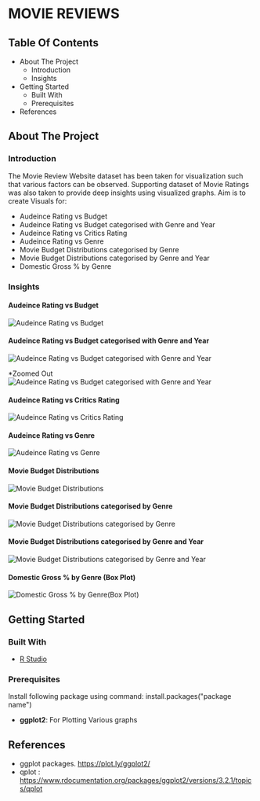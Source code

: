# MOVIE REVIEWS

## Table Of Contents
* About The Project
  * Introduction
  * Insights
* Getting Started
  * Built With
  * Prerequisites
* References

## About The Project

### Introduction

The Movie Review Website dataset has been taken for visualization such that various factors can be observed. Supporting dataset of Movie Ratings was also taken to provide deep insights using visualized graphs. 
Aim is to create Visuals for:
* Audeince Rating vs Budget
* Audeince Rating vs Budget categorised with Genre and Year
* Audeince Rating vs Critics Rating
* Audeince Rating vs Genre
* Movie Budget Distributions categorised by Genre
* Movie Budget Distributions categorised by Genre and Year
* Domestic Gross % by Genre
  
### Insights

#### Audeince Rating vs Budget
![Audeince Rating vs Budget](https://github.com/mukulgoyal19/Movie-Reviews/blob/master/Code%20and%20Insights/Audience%20rating%20vs%20Budget.png)

#### Audeince Rating vs Budget categorised with Genre and Year
![Audeince Rating vs Budget categorised with Genre and Year](https://github.com/mukulgoyal19/Movie-Reviews/blob/master/Code%20and%20Insights/Audeince%20Rating%20vs%20Budget%20with%20Genre%20and%20Year.png)

*Zoomed Out
![Audeince Rating vs Budget categorised with Genre and Year](https://github.com/mukulgoyal19/Movie-Reviews/blob/master/Code%20and%20Insights/Audeince%20Rating%20vs%20Budget%20with%20Genre%20and%20Year%20(zoomed).png)

#### Audeince Rating vs Critics Rating
![Audeince Rating vs Critics Rating](https://github.com/mukulgoyal19/Movie-Reviews/blob/master/Code%20and%20Insights/Audience%20rating%20vs%20Critics%20Rating.png)

#### Audeince Rating vs Genre
![Audeince Rating vs Genre](https://github.com/mukulgoyal19/Movie-Reviews/blob/master/Code%20and%20Insights/Audeince%20rating%20vs%20Genre.png)


#### Movie Budget Distributions
![Movie Budget Distributions](https://github.com/mukulgoyal19/Movie-Reviews/blob/master/Code%20and%20Insights/Movie%20Budget%20Distribution.png)

#### Movie Budget Distributions categorised by Genre
![Movie Budget Distributions categorised by Genre](https://github.com/mukulgoyal19/Movie-Reviews/blob/master/Code%20and%20Insights/Movie%20Budget%20Distribution%20by%20Genre.png)

#### Movie Budget Distributions categorised by Genre and Year
![Movie Budget Distributions categorised by Genre and Year](https://github.com/mukulgoyal19/Movie-Reviews/blob/master/Code%20and%20Insights/Movie%20Budget%20Distribution%20by%20Year.png)

#### Domestic Gross % by Genre (Box Plot)
![Domestic Gross % by Genre(Box Plot)](https://github.com/mukulgoyal19/Movie-Reviews/blob/master/Code%20and%20Insights/Domestic%20gross%20%25%20by%20genre1.png)

## Getting Started

### Built With
* [R Studio](https://rstudio.com/products/rstudio/download/)

### Prerequisites
Install following package using command: install.packages("package name")
* **ggplot2**: For Plotting Various graphs

## References
* ggplot packages. https://plot.ly/ggplot2/
* qplot : https://www.rdocumentation.org/packages/ggplot2/versions/3.2.1/topics/qplot
